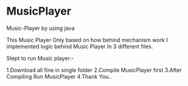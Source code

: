 # MusicPlayer
Music-Player  by using java

This Music Player Only based on how behind mechanism work
I implemented logic behind Music Player In 3 different files.

Stept to run Music player:-

1.Download all fine in single folder
2.Compile MusicPlayer first
3.After Compiling Run MusicPlayer
4.Thank You..
